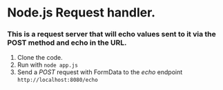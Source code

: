 # Node.js Request handler.

### This is a request server that will echo values sent to it via the POST method and echo in the URL.

1. Clone the code.
2. Run with ``` node app.js ```
3. Send a *POST* request with FormData to the *echo* endpoint ``` http://localhost:8080/echo ``` 